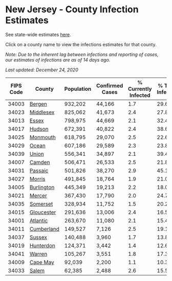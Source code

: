 # New Jersey - County Infection Estimates

See state-wide estimates [here](/infections/us-nj).

Click on a county name to view the infections estimates for that county.

*Note: Due to the inherent lag between infections and reporting of cases, our estimates of infections are as of 14 days ago.*

*Last updated: December 24, 2020*

|   FIPS Code |                   County |   Population |   Confirmed Cases |   % Currently Infected |   % Total Infected |
|-------------|--------------------------|--------------|-------------------|------------------------|--------------------|
|       34003 |         [Bergen](bergen) |      932,202 |            44,166 |                    1.7 |               29.6 |
|       34023 |   [Middlesex](middlesex) |      825,062 |            41,673 |                    2.4 |               27.8 |
|       34013 |           [Essex](essex) |      798,975 |            44,669 |                    2.1 |               32.4 |
|       34017 |         [Hudson](hudson) |      672,391 |            40,822 |                    2.4 |               38.6 |
|       34025 |     [Monmouth](monmouth) |      618,795 |            29,070 |                    2.5 |               22.6 |
|       34029 |           [Ocean](ocean) |      607,186 |            29,589 |                    2.3 |               23.8 |
|       34039 |           [Union](union) |      556,341 |            34,897 |                    2.1 |               39.4 |
|       34007 |         [Camden](camden) |      506,471 |            26,533 |                    2.5 |               21.8 |
|       34031 |       [Passaic](passaic) |      501,826 |            38,270 |                    2.9 |               45.1 |
|       34027 |         [Morris](morris) |      491,845 |            18,764 |                    1.9 |               21.0 |
|       34005 | [Burlington](burlington) |      445,349 |            19,213 |                    2.2 |               18.0 |
|       34021 |         [Mercer](mercer) |      367,430 |            17,790 |                    2.0 |               24.7 |
|       34035 |     [Somerset](somerset) |      328,934 |            11,752 |                    1.5 |               20.2 |
|       34015 | [Gloucester](gloucester) |      291,636 |            13,006 |                    2.4 |               16.5 |
|       34001 |     [Atlantic](atlantic) |      263,670 |            11,080 |                    2.1 |               15.4 |
|       34011 | [Cumberland](cumberland) |      149,527 |             7,126 |                    2.5 |               19.1 |
|       34037 |         [Sussex](sussex) |      140,488 |             3,960 |                    1.7 |               13.8 |
|       34019 |   [Hunterdon](hunterdon) |      124,371 |             3,442 |                    1.4 |               12.6 |
|       34041 |         [Warren](warren) |      105,267 |             3,551 |                    1.8 |               17.3 |
|       34009 |     [Cape May](cape-may) |       92,039 |             2,200 |                    1.1 |               10.3 |
|       34033 |           [Salem](salem) |       62,385 |             2,488 |                    2.6 |               15.5 |